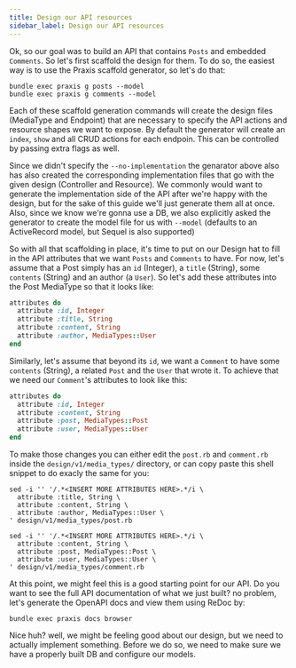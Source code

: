 ```yaml
---
title: Design our API resources
sidebar_label: Design our API resources
---
```


Ok, so our goal was to build an API that contains `Posts` and embedded `Comments`. So let's first scaffold the design for them. To do so, the easiest way is to use the Praxis scaffold generator, so let's do that:

```shell
bundle exec praxis g posts --model
bundle exec praxis g comments --model
```

Each of these scaffold generation commands will create the design files (MediaType and Endpoint) that are necessary to specify the API actions and resource shapes we want to expose. By default the generator will create an `index`, `show` and all CRUD actions for each endpoin. This can be controlled by passing extra flags as well.

Since we didn't specify the `--no-implementation` the genarator above also has also created the corresponding implementation files that go with the given design (Controller and Resource). We commonly would want to generate the implementation side of the API after we're happy with the design, but for the sake of this guide we'll just generate them all at once. Also, since we know we're gonna use a DB, we also explicitly asked the generator to create the model file for us with `--model` (defaults to an ActiveRecord model, but Sequel is also supported)

So with all that scaffolding in place, it's time to put on our Design hat to fill in the API attributes that we want `Posts` and `Comments` to have. For now, let's assume that a Post simply has an `id` (Integer), a `title` (String), some `contents` (String) and an author (a `User`). So let's add these attributes into the Post MediaType so that it looks like:

```ruby
attributes do
  attribute :id, Integer
  attribute :title, String
  attribute :content, String  
  attribute :author, MediaTypes::User
end
```

Similarly, let's assume that beyond its `id`, we want a `Comment` to have some `contents` (String), a related `Post` and the `User` that wrote it. To achieve that we need our `Comment`'s attributes to look like this:

```ruby
attributes do
  attribute :id, Integer
  attribute :content, String
  attribute :post, MediaTypes::Post
  attribute :user, MediaTypes::User
end
```

To make those changes you can either edit the `post.rb` and `comment.rb` inside the `design/v1/media_types/` directory, or can copy paste this shell snippet to do exacly the same for you:

```shell
sed -i '' '/.*<INSERT MORE ATTRIBUTES HERE>.*/i \
  attribute :title, String \
  attribute :content, String \
  attribute :author, MediaTypes::User \
' design/v1/media_types/post.rb

sed -i '' '/.*<INSERT MORE ATTRIBUTES HERE>.*/i \
  attribute :content, String \
  attribute :post, MediaTypes::Post \
  attribute :user, MediaTypes::User \
' design/v1/media_types/comment.rb
```

At this point, we might feel this is a good starting point for our API. Do you want to see the full API documentation of what we just built? no problem, let's generate the OpenAPI docs and view them using ReDoc by:
 
 ```shell
bundle exec praxis docs browser
 ```

Nice huh? well, we might be feeling good about our design, but we need to actually implement something. Before we do so, we need to make sure we have a properly built DB and configure our models.


